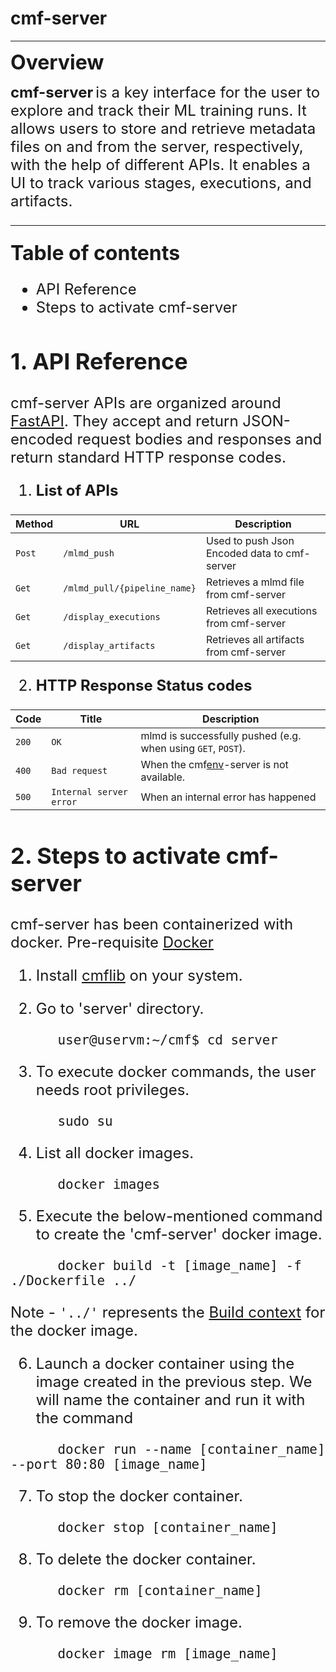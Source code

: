 # cmf-server
***
<font size=6>**Overview**</font>

 <font size=5>__cmf-server__</font> <font size=5> is a key interface for the user to explore and track their ML training runs. It allows users to store and retrieve metadata files on and from the server, respectively, with the help of different APIs.
 It enables a UI to track various stages, executions, and artifacts.
***
<font size=6>**Table of contents**</font>
- API Reference
- Steps to activate cmf-server

## 1. **API Reference**
<font size=5>cmf-server APIs are organized around [FastAPI](https://fastapi.tiangolo.com/).
They accept and return JSON-encoded request bodies and responses and return standard HTTP response codes.</font>

1. <font size=5>**List of APIs**</font>
   
| Method | URL                          | Description                                  | 
|--------|------------------------------|----------------------------------------------|
| `Post` | `/mlmd_push`                 | Used to push Json Encoded data to cmf-server |
| `Get`  | `/mlmd_pull/{pipeline_name}` | Retrieves a mlmd file from cmf-server        |
| `Get`  | `/display_executions`        | Retrieves all executions from cmf-server     |
| `Get`  | `/display_artifacts`         | Retrieves all artifacts from cmf-server      |

2. <font size=5>**HTTP Response Status codes**</font>

| Code  | Title                     | Description                                                  |
|-------| ------------------------- |--------------------------------------------------------------|
| `200` | `OK`                      | mlmd is successfully pushed (e.g. when using `GET`, `POST`). |
| `400` | `Bad request`             | When the cmf[env](cmf%2Fenv)-server is not available.                        |
| `500` | `Internal server error`   | When an internal error has happened                          |


## 2.  **Steps to activate cmf-server**


   <font size=5>cmf-server has been containerized with docker. Pre-requisite [Docker]()

1.  Install [cmflib](https://github.com/abhinavchobey/cmf/blob/federated_cmf/README.md) on your system.


2. Go to 'server' directory. 
```
      user@uservm:~/cmf$ cd server
```

3. To execute docker commands, the user needs root privileges. 
```
      sudo su
```
4. List all docker images.
```
      docker images
```

5. Execute the below-mentioned command to create the 'cmf-server' docker image.
```
      docker build -t [image_name] -f ./Dockerfile ../
```

Note - `'../'`  represents the [Build context](https://docs.docker.com/build/building/context/) for the docker image.

6. Launch a docker container using the image created in the previous step. We will name the container and run it with the command 
```
      docker run --name [container_name] --port 80:80 [image_name]
```

7. To stop the docker container.
```
      docker stop [container_name]
```

8. To delete the docker container.
```
      docker rm [container_name] 
```

9. To remove the docker image.
```
      docker image rm [image_name] 
```
